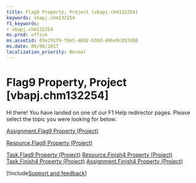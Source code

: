 ```yaml
---
title: Flag9 Property, Project [vbapj.chm132254]
keywords: vbapj.chm132254
f1_keywords:
- vbapj.chm132254
ms.prod: office
ms.assetid: 03e291f9-f8e5-4692-b360-49be9c857d98
ms.date: 06/08/2017
localization_priority: Normal
---
```



# Flag9 Property, Project [vbapj.chm132254]

Hi there! You have landed on one of our F1 Help redirector pages. Please select the topic you were looking for below.

[Assignment.Flag9 Property (Project)](https://msdn.microsoft.com/library/516292ee-c93a-61ff-be24-c1e620d9088f%28Office.15%29.aspx)

[Resource.Flag9 Property (Project)](https://msdn.microsoft.com/library/f01bb999-4b23-cd2e-a817-141ec157ad7e%28Office.15%29.aspx)

[Task.Flag9 Property (Project)](https://msdn.microsoft.com/library/081c014b-b24d-e79e-88a0-707a3278ceef%28Office.15%29.aspx)
[Resource.Finish4 Property (Project)](https://msdn.microsoft.com/library/aae0fef6-4507-7d36-4229-0b5fabf29db7%28Office.15%29.aspx)
[Task.Finish4 Property (Project)](https://msdn.microsoft.com/library/2aeb84fd-33ea-7a0e-2f4c-18a88e79af9a%28Office.15%29.aspx)
[Assignment.Finish4 Property (Project)](https://msdn.microsoft.com/library/ae4a0294-5ab2-4308-2243-39d6524178a7%28Office.15%29.aspx)

[!include[Support and feedback](~/includes/feedback-boilerplate.md)]